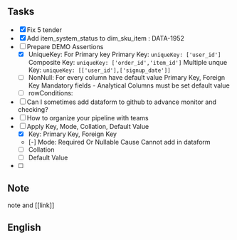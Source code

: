 
## Tasks

- [x] Fix 5 tender
- [x] Add item_system_status to dim_sku_item : DATA-1952
- [ ] Prepare DEMO Assertions
	- [x] UniqueKey: For Primary key
	      Primary Key: `uniqueKey: ['user_id']`
	      Composite Key: `uniqueKey: ['order_id','item_id']`
	      Multiple unque Key: `uniqueKey: [['user_id'],['signup_date']]`
	- [ ] NonNull: For every column have default value
	      Primary Key, Foreign Key
		      Mandatory fields - 
		      Analytical Columns must be set default value
	- [ ] rowConditions: 
- [ ] Can I sometimes add dataform to github to advance monitor and checking?
- [ ] How to organize your pipeline with teams
- [ ] Apply Key, Mode, Collation, Default Value
	- [x] Key: Primary Key, Foreign Key
	- [-] Mode: Required Or Nullable
	      Cause Cannot add in dataform
	- [ ] Collation
	- [ ] Default Value
- [ ] 
## Note

note and [[link]]

## English
